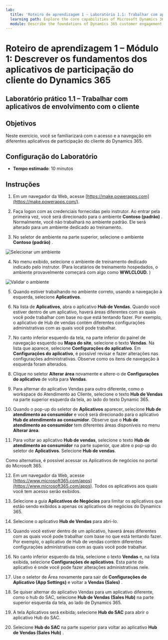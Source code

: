 ```yaml
---
lab:
  title: 'Roteiro de aprendizagem 1 – Laboratório 1.1: Trabalhar com aplicativos de participação do cliente'
  learning path: Explore the core capabilities of Microsoft Dynamics 365 customer engagement apps
  module: Describe the foundations of Dynamics 365 customer engagement apps
---
```


Roteiro de aprendizagem 1 – Módulo 1: Descrever os fundamentos dos aplicativos de participação do cliente do Dynamics 365
========================

## Laboratório prático 1.1 – Trabalhar com aplicativos de envolvimento com o cliente 

## Objetivos

Neste exercício, você se familiarizará com o acesso e a navegação em diferentes aplicativos de participação do cliente do Dynamics 365. 

## Configuração do Laboratório

  - **Tempo estimado**: 10 minutos

## Instruções

1. Em um navegador da Web, acesse [https://make.powerapps.com](https://make.powerapps.com/). 

2. Faça logon com as credenciais fornecidas pelo instrutor. Ao entrar pela primeira vez, você será direcionado para o ambiente **Contoso (padrão)** . Normalmente, você não trabalhará no ambiente padrão. Ele será alterado para um ambiente dedicado ao treinamento. 

3.  No seletor de ambiente na parte superior, selecione o ambiente **Contoso (padrão)** . 

![Selecionar um ambiente](media/lab-11-work-with-customer-engagement-apps-01.png)

4. No menu exibido, selecione o ambiente de treinamento dedicado indicado pelo instrutor. (Para locatários de treinamento hospedados, o ambiente provavelmente começará com algo como **WWLCLOUD.** )

![Validar o ambiente](media/lab-11-work-with-customer-engagement-apps-02.png)

5. Quando estiver trabalhando no ambiente correto, usando a navegação à esquerda, selecione **Aplicativos**. 

6. Na lista de **Aplicativos**, abra o aplicativo **Hub de Vendas**. Quando você estiver dentro de um aplicativo, haverá áreas diferentes com as quais você pode trabalhar com base no que está tentando fazer. Por exemplo, o aplicativo de Hub de vendas contém diferentes configurações administrativas com as quais você pode trabalhar.

7. No canto inferior esquerdo da tela, na parte inferior do painel de navegação esquerdo ou **Mapa do site**, selecione o texto **Vendas**. Na lista que aparece, selecione **Configurações do aplicativo**. Em **Configurações do aplicativo**, é possível revisar e fazer alterações nas configurações administrativas. Observe como os itens de navegação à esquerda foram alterados.

8. Clique no seletor **Alterar área** novamente e altere-o de **Configurações do aplicativo** de volta para **Vendas**.

9. Para alternar do aplicativo Vendas para outro diferente, como o workspace do Atendimento ao Cliente, selecione o texto **Hub de Vendas** na parte superior esquerda da tela, ao lado do texto Dynamic 365.

10.  Quando o pop-up do seletor de **Aplicativos** aparecer, selecione **Hub de atendimento ao consumidor** e você será direcionado para o aplicativo **Hub de atendimento ao consumidor**. Observe que o **Hub de atendimento ao consumidor** tem diferentes áreas disponíveis no menu **Alterar área**.

11. Para voltar ao aplicativo **Hub de vendas**, selecione o texto **Hub de atendimento ao consumidor** na parte superior, que abre o pop-up do seletor de **Aplicativos**. Selecione **Hub de vendas**.

Como alternativa, é possível acessar os Aplicativos de negócios no portal do Microsoft 365.

12. Em um navegador da Web, acesse [https://www.microsoft365.com/apps](https://www.microsoft365.com/apps). Todos os aplicativos aos quais você tem acesso serão exibidos.

13. Selecione a guia **Aplicativos de Negócios** para limitar os aplicativos que estão sendo exibidos a apenas os aplicativos de negócios do Dynamics 365.

14. Selecione o aplicativo **Hub de Vendas** para abri-lo.

15. Quando você estiver dentro de um aplicativo, haverá áreas diferentes com as quais você pode trabalhar com base no que está tentando fazer. Por exemplo, o aplicativo de Hub de vendas contém diferentes configurações administrativas com as quais você pode trabalhar.

16. No canto inferior esquerdo da tela, selecione o texto **Vendas** e, na lista exibida, selecione **Configurações de aplicativos**. Esta parte do aplicativo é onde você pode fazer alterações administrativas nele.

17. Use o seletor de Área novamente para sair de **Configurações do Aplicativo (App Settings)** e voltar a **Vendas (Sales)** .

18. Se quiser alternar do aplicativo Vendas para um aplicativo diferente, como o hub do SAC, selecione **Hub de Vendas (Sales Hub)** na parte superior esquerda da tela, ao lado de Dynamics 365.

19. A tela Aplicativos será exibida; selecione **Hub do SAC** para abrir o aplicativo Hub do SAC.

20. Selecione **Hub do SAC** na parte superior para voltar ao aplicativo **Hub de Vendas (Sales Hub)** .
